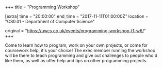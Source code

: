 +++
title = "Programming Workshop"

[extra]
time = "20:00:00"
end_time = "2017-11-11T01:00:00Z"
location = "CS0.01 - Department of Computer Science"

original = "https://uwcs.co.uk/events/programming-workshop-t1-w6/"    
+++

Come to learn how to program, work on your own projects, or come for coursework help, it's your choice\! The exec member running the workshop will be there to teach programming and give out challenges to people who'd like them, as well as offer help and tips on other programming projects.


